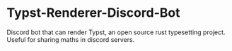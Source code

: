 # Typst-Renderer-Discord-Bot
Discord bot that can render Typst, an open source rust typesetting project. Useful for sharing maths in discord servers.
